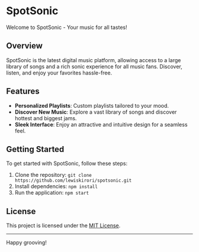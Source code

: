 # SpotSonic

Welcome to SpotSonic - Your music for all tastes!

## Overview

SpotSonic is the latest digital music platform, allowing access to a large library of songs and a rich sonic experience for all music fans. Discover, listen, and enjoy your favorites hassle-free.

## Features

- **Personalized Playlists**: Custom playlists tailored to your mood.
- **Discover New Music**: Explore a vast library of songs and discover hottest and biggest jams.
- **Sleek Interface**: Enjoy an attractive and intuitive design for a seamless feel.

## Getting Started

To get started with SpotSonic, follow these steps:

1. Clone the repository: `git clone https://github.com/lewiskirori/spotsonic.git`
2. Install dependencies: `npm install`
3. Run the application: `npm start`

## License

This project is licensed under the [MIT License](LICENSE).

---

Happy grooving!